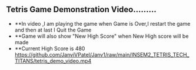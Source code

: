 ## Tetris Game Demonstration Video.........</br>
- **In video ,I am playing the game when Game is Over,I restart the game and then at last I Quit the Game </br>
- **Game will also show "New High Score" when New High score will be made </br>
- **Current High Score is 480 </br>
https://github.com/JanviVPatel/Janv1/raw/main/INSEM2_TETRIS_TECH_TITANS/tetris_demo_video.mp4
